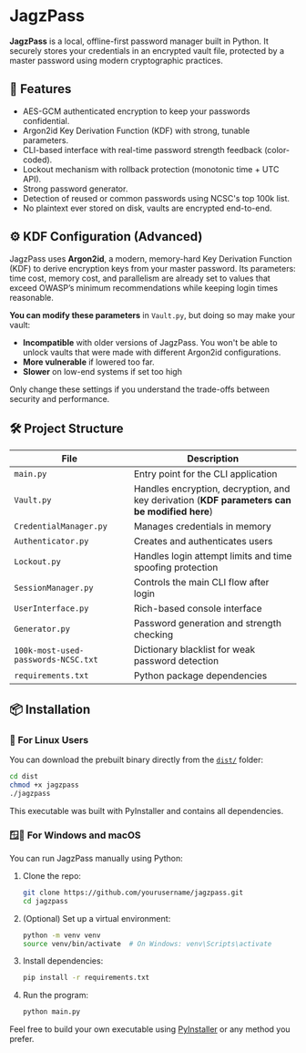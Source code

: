 # JagzPass

**JagzPass** is a local, offline-first password manager built in Python. It securely stores your credentials in an encrypted vault file, protected by a master password using modern cryptographic practices.



## 🚀 Features

- AES-GCM authenticated encryption to keep your passwords confidential.
- Argon2id Key Derivation Function (KDF) with strong, tunable parameters.
- CLI-based interface with real-time password strength feedback (color-coded).
- Lockout mechanism with rollback protection (monotonic time + UTC API).
- Strong password generator.
- Detection of reused or common passwords using NCSC's top 100k list.
- No plaintext ever stored on disk, vaults are encrypted end-to-end.


## ⚙️ KDF Configuration (Advanced)

JagzPass uses **Argon2id**, a modern, memory-hard Key Derivation Function (KDF) to derive encryption keys from your master password. Its parameters: time cost, memory cost, and parallelism are already set to values that exceed OWASP’s minimum recommendations while keeping login times reasonable.

**You can modify these parameters** in `Vault.py`, but doing so may make your vault:
- **Incompatible** with older versions of JagzPass. You won't be able to unlock vaults that were made with different Argon2id configurations.
- **More vulnerable** if lowered too far.
- **Slower** on low-end systems if set too high

Only change these settings if you understand the trade-offs between security and performance.

## 🛠️ Project Structure

| File | Description |
|------|-------------|
| `main.py` | Entry point for the CLI application |
| `Vault.py` | Handles encryption, decryption, and key derivation (**KDF parameters can be modified here**) |
| `CredentialManager.py` | Manages credentials in memory |
| `Authenticator.py` | Creates and authenticates users |
| `Lockout.py` | Handles login attempt limits and time spoofing protection |
| `SessionManager.py` | Controls the main CLI flow after login |
| `UserInterface.py` | Rich-based console interface |
| `Generator.py` | Password generation and strength checking |
| `100k-most-used-passwords-NCSC.txt` | Dictionary blacklist for weak password detection |
| `requirements.txt` | Python package dependencies |



## 📦 Installation

### 🐧 For Linux Users

You can download the prebuilt binary directly from the [`dist/`](./dist/) folder:

```bash
cd dist
chmod +x jagzpass
./jagzpass
```

This executable was built with PyInstaller and contains all dependencies.



### 🪟🍎 For Windows and macOS

You can run JagzPass manually using Python:

1. Clone the repo:
   ```bash
   git clone https://github.com/yourusername/jagzpass.git
   cd jagzpass
   ```

2. (Optional) Set up a virtual environment:
   ```bash
   python -m venv venv
   source venv/bin/activate  # On Windows: venv\Scripts\activate
   ```

3. Install dependencies:
   ```bash
   pip install -r requirements.txt
   ```

4. Run the program:
   ```bash
   python main.py
   ```

Feel free to build your own executable using [PyInstaller](https://pyinstaller.org/en/stable/) or any method you prefer.
